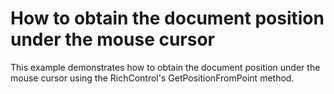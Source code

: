 # How to obtain the document position under the mouse cursor


<p>This example demonstrates how to obtain the document position under the mouse cursor using the RichControl's GetPositionFromPoint method.</p>

<br/>


